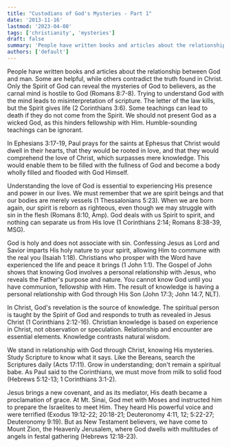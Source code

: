 ```yaml
---
title: "Custodians of God's Mysteries - Part 1"
date: '2013-11-16'
lastmod: '2023-04-08'
tags: ['christianity', 'mysteries']
draft: false
summary: 'People have written books and articles about the relationship between God and man. Some are helpful, while others contradict the truth found in Christ. Only the Spirit of God can reveal the mysteries of God to believers, as the carnal mind is hostile to God (Romans 8:7-8).'
authors: ['default']
---
```


People have written books and articles about the relationship between God and man. Some are helpful, while others contradict the truth found in Christ. Only the Spirit of God can reveal the mysteries of God to believers, as the carnal mind is hostile to God (Romans 8:7-8). Trying to understand God with the mind leads to misinterpretation of scripture. The letter of the law kills, but the Spirit gives life (2 Corinthians 3:6). Some teachings can lead to death if they do not come from the Spirit. We should not present God as a wicked God, as this hinders fellowship with Him. Humble-sounding teachings can be ignorant.

In Ephesians 3:17-19, Paul prays for the saints at Ephesus that Christ would dwell in their hearts, that they would be rooted in love, and that they would comprehend the love of Christ, which surpasses mere knowledge. This would enable them to be filled with the fullness of God and become a body wholly filled and flooded with God Himself.

Understanding the love of God is essential to experiencing His presence and power in our lives. We must remember that we are spirit beings and that our bodies are merely vessels (1 Thessalonians 5:23). When we are born again, our spirit is reborn as righteous, even though we may struggle with sin in the flesh (Romans 8:10, Amp). God deals with us Spirit to spirit, and nothing can separate us from His love (1 Corinthians 2:14; Romans 8:38-39, MSG).

God is holy and does not associate with sin. Confessing Jesus as Lord and Savior imparts His holy nature to your spirit, allowing Him to commune with the real you (Isaiah 1:18). Christians who prosper with the Word have experienced the life and peace it brings (1 John 1:1). The Gospel of John shows that knowing God involves a personal relationship with Jesus, who reveals the Father's purpose and nature. You cannot know God until you have communion, fellowship with Him. The result of knowledge is having a personal relationship with God through His Son (John 17:3; John 14:7, NLT).

In Christ, God's revelation is the source of knowledge. The spiritual person is taught by the Spirit of God and responds to truth as revealed in Jesus Christ (1 Corinthians 2:12-16). Christian knowledge is based on experience in Christ, not observation or speculation. Relationship and encounter are essential elements. Knowledge contrasts natural wisdom.

We stand in relationship with God through Christ, knowing His mysteries. Study Scripture to know what it says. Like the Bereans, search the Scriptures daily (Acts 17:11). Grow in understanding; don't remain a spiritual babe. As Paul said to the Corinthians, we must move from milk to solid food (Hebrews 5:12-13; 1 Corinthians 3:1-2).

Jesus brings a new covenant, and as its mediator, His death became a proclamation of grace. At Mt. Sinai, God met with Moses and instructed him to prepare the Israelites to meet Him. They heard His powerful voice and were terrified (Exodus 19:12-22; 20:18-21; Deuteronomy 4:11, 12; 5:22-27; Deuteronomy 9:19). But as New Testament believers, we have come to Mount Zion, the Heavenly Jerusalem, where God dwells with multitudes of angels in festal gathering (Hebrews 12:18-23).
